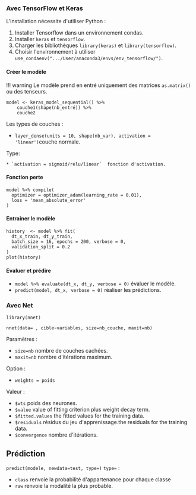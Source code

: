 ### Avec TensorFlow et Keras

L'installation nécessite d'utiliser Python :

1. Installer Tensorflow dans un environnement condas.
2. Installer `keras` et `tensorflow`.
3. Charger les bibliothèques `library(keras)` et `library(tensorflow)`.
4. Choisir l'environnement à utiliser `use_condaenv(".../User/anaconda3/envs/env_tensorflow/")`.

#### Créer le modèle 

!!! warning
    Le modèle prend en entré uniquement des matrices `as.matrix()` ou des tenseurs.

```
model <- keras_model_sequential() %>%
    couche1(shape(nb_entré)) %>%
    couche2
```

Les types de couches :

* `layer_dense(units = 10, shape(nb_var), activation = 'linear')`couche normale.
    
Type: 

    * `activation = sigmoid/relu/linear`  fonction d'activation.

#### Fonction perte

```
model %>% compile(
  optimizer = optimizer_adam(learning_rate = 0.01),
  loss = 'mean_absolute_error'
)
```

#### Entrainer le modèle

```
history  <- model %>% fit(
  dt_x_train, dt_y_train,
  batch_size = 16, epochs = 200, verbose = 0,
  validation_split = 0.2
)
plot(history)
```

#### Evaluer et prédire

* `model %>% evaluate(dt_x, dt_y, verbose = 0)` évaluer le modèle.
* `predict(model, dt_x, verbose = 0)` réaliser les prédictions.

### Avec Net

`library(nnet)`

```
nnet(data= , cible~variables, size=nb_couche, maxit=nb)
```
Paramètres :
* `size=nb` nombre de couches cachées.
* `maxit=nb` nombre d'itérations maximum.

Option :

* `weights = poids` 

Valeur :

* `$wts` poids des neurones.
* `$value` value of fitting criterion plus weight decay term.
* `$fitted.values` the fitted values for the training data.
* `$residuals` résidus du jeu d'apprenissage.the residuals for the training data.
* `$convergence` nombre d'itérations.

## Prédiction 

`predict(modele, newdata=test, type=)`
`type=` :
* `class` renvoie la probabilité d'appartenance pour chaque classe
* `raw` renvoie la modalité la plus probable.
